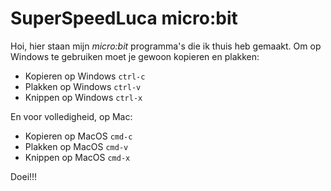 # SuperSpeedLuca micro:bit 

Hoi, hier staan mijn *micro:bit* programma's die ik thuis heb gemaakt. Om op Windows te gebruiken moet je gewoon kopieren en plakken:

* Kopieren op Windows `ctrl-c`
* Plakken op Windows `ctrl-v`
* Knippen op Windows `ctrl-x`

En voor volledigheid, op Mac:
* Kopieren op MacOS `cmd-c`
* Plakken op MacOS `cmd-v`
* Knippen op MacOS `cmd-x`


Doei!!!
